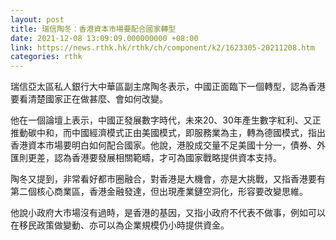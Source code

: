 ```yaml
---
layout: post
title: 瑞信陶冬：香港資本市場要配合國家轉型
date: 2021-12-08 13:09:09.000000000 +08:00
link: https://news.rthk.hk/rthk/ch/component/k2/1623305-20211208.htm
categories: rthk
---
```


瑞信亞太區私人銀行大中華區副主席陶冬表示，中國正面臨下一個轉型，認為香港要看清楚國家正在做甚麼、會如何改變。

他在一個論壇上表示，中國正發展數字時代，未來20、30年產生數字紅利、又正推動碳中和，而中國經濟模式正由美國模式，即服務業為主，轉為德國模式，指出香港資本市場要明白如何配合國家。他說，港股成交量不足美國十分一，債券、外匯則更差，認為香港要發展相關範疇，才可為國家戰略提供資本支持。

陶冬又提到，非常看好都市圈融合，對香港是大機會，亦是大挑戰，又指香港要有第二個核心商業區，香港金融發達，但出現產業鏈空洞化，形容要改變思維。

他說小政府大市場沒有過時，是香港的基因，又指小政府不代表不做事，例如可以在移民政策做變動、亦可以為企業規模仍小時提供資金。
